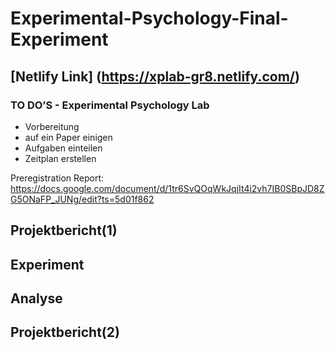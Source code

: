 # Experimental-Psychology-Final-Experiment

## [Netlify Link] (https://xplab-gr8.netlify.com/)



### TO DO’S - Experimental Psychology Lab 
* Vorbereitung 
* auf ein Paper einigen 
* Aufgaben einteilen
* Zeitplan erstellen

Preregistration Report: https://docs.google.com/document/d/1tr6SvQOqWkJqjIt4i2vh7IB0SBpJD8ZG5ONaFP_JUNg/edit?ts=5d01f862

## Projektbericht(1)


## Experiment



## Analyse 



## Projektbericht(2)


